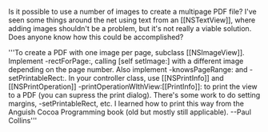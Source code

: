 

Is it possible to use a number of images to create a multipage PDF file? I've seen some things around the net using text from an [[NSTextView]], where adding images shouldn't be a problem, but it's not really a viable solution. Does anyone know how this could be accomplished?

'''To create a PDF with one image per page, subclass [[NSImageView]]. Implement -rectForPage:, calling [self setImage:] with a different image depending on the page number. Also implement -knowsPageRange: and -setPrintableRect:. In your controller class, use [[NSPrintInfo]] and [[NSPrintOperation]] -printOperationWIthView:[[PrintInfo]]: to print the view to a PDF (you can supress the print dialog). There's some work to do setting margins, -setPrintableRect, etc. I learned how to print this way from the Anguish Cocoa Programming book (old but mostly still applicable). --Paul Collins'''